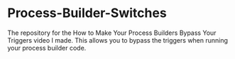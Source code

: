 # Process-Builder-Switches
The repository for the How to Make Your Process Builders Bypass Your Triggers video I made. This allows you to bypass the triggers when running your process builder code.
